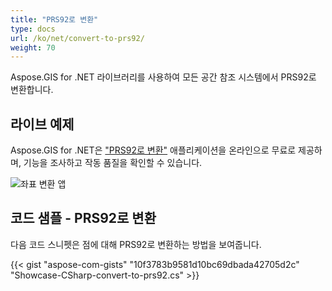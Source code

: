 ```yaml
---
title: "PRS92로 변환"
type: docs
url: /ko/net/convert-to-prs92/
weight: 70
---
```


Aspose.GIS for .NET 라이브러리를 사용하여 모든 공간 참조 시스템에서 PRS92로 변환합니다.

## **라이브 예제**

Aspose.GIS for .NET은 ["PRS92로 변환"](https://products.aspose.app/gis/transformation/convert-to-prs92) 애플리케이션을 온라인으로 무료로 제공하며, 기능을 조사하고 작동 품질을 확인할 수 있습니다.

![좌표 변환 앱](transform-coordinates.png)

## **코드 샘플 - PRS92로 변환**

다음 코드 스니펫은 점에 대해 PRS92로 변환하는 방법을 보여줍니다.

{{< gist "aspose-com-gists" "10f3783b9581d10bc69dbada42705d2c" "Showcase-CSharp-convert-to-prs92.cs" >}}
